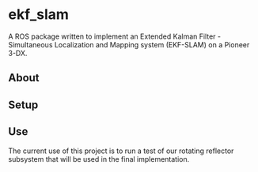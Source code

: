 # ekf_slam
A ROS package written to implement an Extended Kalman Filter - Simultaneous Localization and Mapping system (EKF-SLAM) on a Pioneer 3-DX.

## About

## Setup

## Use
The current use of this project is to run a test of our rotating reflector subsystem that will be used in the final implementation.
